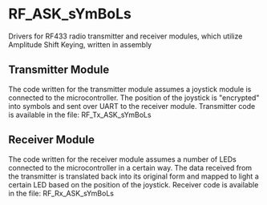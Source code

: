 # RF_ASK_sYmBoLs
Drivers for RF433 radio transmitter and receiver modules, which utilize Amplitude Shift Keying, written in assembly

## Transmitter Module

The code written for the transmitter module assumes a joystick module is connected to the microcontroller. The position of the joystick is "encrypted" into symbols and sent over UART to the receiver module.
Transmitter code is available in the file: RF_Tx_ASK_sYmBoLs

## Receiver Module

The code written for the receiver module assumes a number of LEDs connected to the microcontroller in a certain way. The data received from the transmitter is translated back into its original form and mapped to light a certain LED based on the position of the joystick.
Receiver code is available in the file: RF_Rx_ASK_sYmBoLs
